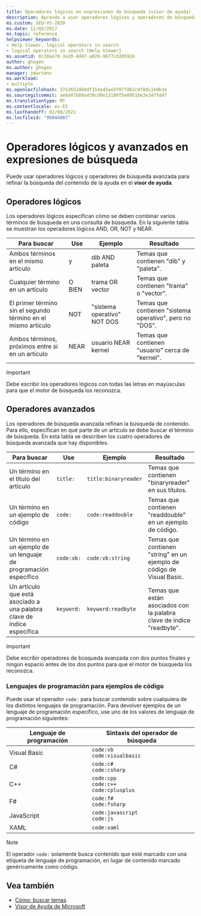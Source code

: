 ```yaml
---
title: Operadores lógicos en expresiones de búsqueda (visor de ayuda)
description: Aprenda a usar operadores lógicos y operadores de búsqueda avanzada para refinar expresiones de búsqueda en Visor de Ayuda de Microsoft.
ms.custom: SEO-VS-2020
ms.date: 11/02/2017
ms.topic: reference
helpviewer_keywords:
- Help Viewer, logical operators in search
- logical operators in search [Help Viewer]
ms.assetid: 0c38ae7d-3e20-4d47-a020-9677cd285916
author: ghogen
ms.author: ghogen
manager: jmartens
ms.workload:
- multiple
ms.openlocfilehash: 37e2652d04df154a45ae5f87fd62c8f8dc2e0b3e
ms.sourcegitcommit: ae6d47b09a439cd0e13180f5e89510e3e347fd47
ms.translationtype: MT
ms.contentlocale: es-ES
ms.lasthandoff: 02/08/2021
ms.locfileid: "99944087"
---
```

# <a name="logical-and-advanced-operators-in-search-expressions"></a>Operadores lógicos y avanzados en expresiones de búsqueda

Puede usar operadores lógicos y operadores de búsqueda avanzada para refinar la búsqueda del contenido de la ayuda en el **visor de ayuda**.

## <a name="logical-operators"></a>Operadores lógicos

Los operadores lógicos especifican cómo se deben combinar varios términos de búsqueda en una consulta de búsqueda. En la siguiente tabla se muestran los operadores lógicos AND, OR, NOT y NEAR.

|Para buscar|Use|Ejemplo|Resultado|
|-------------------|---------|-------------|------------|
|Ambos términos en el mismo artículo|y|dib AND paleta|Temas que contienen "dib" y "paleta".|
|Cualquier término en un artículo|O BIEN|trama OR vector|Temas que contienen "trama" o "vector".|
|El primer término sin el segundo término en el mismo artículo|NOT|"sistema operativo" NOT DOS|Temas que contienen "sistema operativo", pero no "DOS".|
|Ambos términos, próximos entre sí en un artículo|NEAR|usuario NEAR kernel|Temas que contienen "usuario" cerca de "kernel".|

> [!IMPORTANT]
> Debe escribir los operadores lógicos con todas las letras en mayúsculas para que el motor de búsqueda los reconozca.

## <a name="advanced-operators"></a>Operadores avanzados

Los operadores de búsqueda avanzada refinan la búsqueda de contenido. Para ello, especifican en qué parte de un artículo se debe buscar el término de búsqueda. En esta tabla se describen los cuatro operadores de búsqueda avanzada que hay disponibles.

|Para buscar|Use|Ejemplo|Resultado|
|-------------------|---------|-------------|------------|
|Un término en el título del artículo|`title:`|`title:binaryreader`|Temas que contienen "binaryreader" en sus títulos.|
|Un término en un ejemplo de código|`code:`|`code:readdouble`|Temas que contienen "readdouble" en un ejemplo de código.|
|Un término en un ejemplo de un lenguaje de programación específico|`code:vb:`|`code:vb:string`|Temas que contienen "string" en un ejemplo de código de Visual Basic.|
|Un artículo que está asociado a una palabra clave de índice específica|`keyword:`|`keyword:readbyte`|Temas que están asociados con la palabra clave de índice "readbyte".|

> [!IMPORTANT]
> Debe escribir operadores de búsqueda avanzada con dos puntos finales y ningún espacio antes de los dos puntos para que el motor de búsqueda los reconozca.

### <a name="programming-languages-for-code-examples"></a>Lenguajes de programación para ejemplos de código

Puede usar el operador `code:` para buscar contenido sobre cualquiera de los distintos lenguajes de programación. Para devolver ejemplos de un lenguaje de programación específico, use uno de los valores de lenguaje de programación siguientes:

|Lenguaje de programación|Sintaxis del operador de búsqueda|
| - |---------|
|Visual Basic|`code:vb`<br/>`code:visualbasic`|
|C#|`code:c#`<br/>`code:csharp`|
|C++|`code:cpp`<br/>`code:c++`<br/>`code:cplusplus`|
|F#|`code:f#`<br/>`code:fsharp`|
|JavaScript|`code:javascript`<br/>`code:js`|
|XAML|`code:xaml`|

> [!NOTE]
> El operador `code:` solamente busca contenido que esté marcado con una etiqueta de lenguaje de programación, en lugar de contenido marcado genéricamente como código.

## <a name="see-also"></a>Vea también

- [Cómo: buscar temas](../help-viewer/find-topics.md)
- [Visor de Ayuda de Microsoft](../help-viewer/overview.md)
